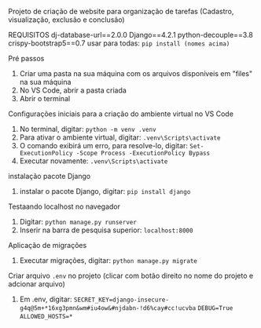 Projeto de criação de website para organização de tarefas (Cadastro, visualização, exclusão e conclusão)

  REQUISITOS
  dj-database-url==2.0.0
  Django==4.2.1
  python-decouple==3.8
  crispy-bootstrap5==0.7
  usar para todas: ```pip install (nomes acima)```
  
Pré passos
  1. Criar uma pasta na sua máquina com os arquivos disponíveis em "files" na sua máquina
  2. No VS Code, abrir a pasta criada
  3. Abrir o terminal

Configurações iniciais para a criação do ambiente virtual no VS Code
  1. No terminal, digitar:
     ```python -m venv .venv```
  2. Para ativar o ambiente virtual, digitar:
     ```.venv\Scripts\activate```
  3. O comando exibirá um erro, para resolve-lo, digitar:
     ```Set-ExecutionPolicy -Scope Process -ExecutionPolicy Bypass```
  4. Executar novamente:
     ```.venv\Scripts\activate```

instalação pacote Django
  1. instalar o pacote Django, digitar:
     ```pip install django```

Testaando localhost no navegador
  1. Digitar:
     ```python manage.py runserver```
  3. Inserir na barra de pesquisa superior:
     ```localhost:8000```

Aplicação de migrações
  1. Executar migrações, digitar:
     ```python manage.py migrate```

Criar arquivo ```.env``` no projeto (clicar com botão direito no nome do projeto e adcionar arquivo)
  1. Em .env, digitar: ```SECRET_KEY=django-insecure-g4q@5m+*16xg3pmn&wm#iu4ow&#njdabn-!d6%cay#cc!ucvba```
```DEBUG=True```
```ALLOWED_HOSTS=*```









